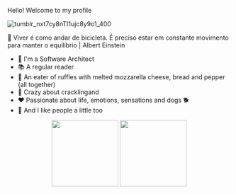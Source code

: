 Hello! Welcome to my profile

![tumblr_nxt7cy8nTI1ujc8y9o1_400](https://user-images.githubusercontent.com/109520132/198833703-14c2023a-d6c1-45eb-8b6d-64c14f5c3e3d.gif)

🚵 Viver é como andar de bicicleta. É preciso estar em constante movimento para manter o equilíbrio | Albert Einstein
- 👷 I'm a Software Architect
- 📚 A regular reader
- 🧀 An eater of ruffles with melted mozzarella cheese, bread and pepper (all together)
- 🥓 Crazy about cracklingand
- ❤️ Passionate about life, emotions, sensations and dogs 🐕
- 🙋 And I like people a little too

<div align="center" dir="auto">
  <img height="150px" src="https://github-readme-stats.vercel.app/api?username=sigespweb22&show_icons=true" style="max-width: 100%;">
  <img height="150px" src="https://github-readme-stats.vercel.app/api/top-langs/?username=sigespweb22&layout=compact" style="max-width: 100%;"></a>
</div>

<!-- [![Readme Card](https://github-readme-stats.vercel.app/api/pin/?username=sigespweb22&repo=boxapp-api&theme=merko&show_owner=true)](https://github.com/sigespweb22/boxapp-api) -->

